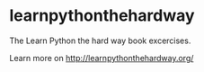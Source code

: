 learnpythonthehardway
=====================

The Learn Python the hard way book excercises.

Learn more on http://learnpythonthehardway.org/
